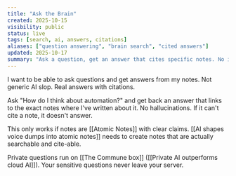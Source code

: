 ```yaml
---
title: "Ask the Brain"
created: 2025-10-15
visibility: public
status: live
tags: [search, ai, answers, citations]
aliases: ["question answering", "brain search", "cited answers"]
updated: 2025-10-17
summary: "Ask a question, get an answer that cites specific notes. No invention. If it can't cite, it doesn't answer."
---
```


I want to be able to ask questions and get answers from my notes. Not generic AI slop. Real answers with citations.

Ask "How do I think about automation?" and get back an answer that links to the exact notes where I've written about it. No hallucinations. If it can't cite a note, it doesn't answer.

This only works if notes are [[Atomic Notes]] with clear claims. [[AI shapes voice dumps into atomic notes]] needs to create notes that are actually searchable and cite-able.

Private questions run on [[The Commune box]] ([[Private AI outperforms cloud AI]]). Your sensitive questions never leave your server.

